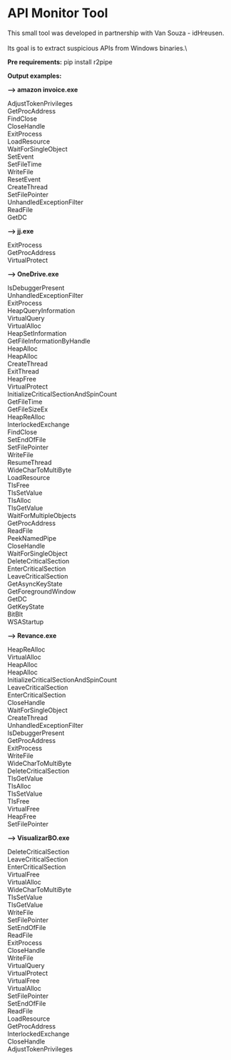 # API Monitor Tool

This small tool was developed in partnership with Van Souza - idHreusen. <br> \
Its goal is to extract suspicious APIs from Windows binaries.\

**Pre requirements:** 
pip install r2pipe

</kbd>

**Output examples:**

**--> amazon invoice.exe**

AdjustTokenPrivileges<br>
GetProcAddress<br>
FindClose<br>
CloseHandle<br>
ExitProcess<br>
LoadResource<br>
WaitForSingleObject<br>
SetEvent<br>
SetFileTime<br>
WriteFile<br>
ResetEvent<br>
CreateThread<br>
SetFilePointer<br>
UnhandledExceptionFilter<br>
ReadFile<br>
GetDC<br>

**--> jj.exe**

ExitProcess<br>
GetProcAddress<br>
VirtualProtect<br>

**--> OneDrive.exe**

IsDebuggerPresent<br>
UnhandledExceptionFilter<br>
ExitProcess<br>
HeapQueryInformation<br>
VirtualQuery<br>
VirtualAlloc<br>
HeapSetInformation<br>
GetFileInformationByHandle<br>
HeapAlloc<br>
HeapAlloc<br>
CreateThread<br>
ExitThread<br>
HeapFree<br>
VirtualProtect<br>
InitializeCriticalSectionAndSpinCount<br>
GetFileTime<br>
GetFileSizeEx<br>
HeapReAlloc<br>
InterlockedExchange<br>
FindClose<br>
SetEndOfFile<br>
SetFilePointer<br>
WriteFile<br>
ResumeThread<br>
WideCharToMultiByte<br>
LoadResource<br>
TlsFree<br>
TlsSetValue<br>
TlsAlloc<br>
TlsGetValue<br>
WaitForMultipleObjects<br>
GetProcAddress<br>
ReadFile<br>
PeekNamedPipe<br>
CloseHandle<br>
WaitForSingleObject<br>
DeleteCriticalSection<br>
EnterCriticalSection<br>
LeaveCriticalSection<br>
GetAsyncKeyState<br>
GetForegroundWindow<br>
GetDC<br>
GetKeyState<br>
BitBlt<br>
WSAStartup<br>

**--> Revance.exe**

HeapReAlloc<br>
VirtualAlloc<br>
HeapAlloc<br>
HeapAlloc<br>
InitializeCriticalSectionAndSpinCount<br>
LeaveCriticalSection<br>
EnterCriticalSection<br>
CloseHandle<br>
WaitForSingleObject<br>
CreateThread<br>
UnhandledExceptionFilter<br>
IsDebuggerPresent<br>
GetProcAddress<br>
ExitProcess<br>
WriteFile<br>
WideCharToMultiByte<br>
DeleteCriticalSection<br>
TlsGetValue<br>
TlsAlloc<br>
TlsSetValue<br>
TlsFree<br>
VirtualFree<br>
HeapFree<br>
SetFilePointer<br>


**--> VisualizarBO.exe**

DeleteCriticalSection<br>
LeaveCriticalSection<br>
EnterCriticalSection<br>
VirtualFree<br>
VirtualAlloc<br>
WideCharToMultiByte<br>
TlsSetValue<br>
TlsGetValue<br>
WriteFile<br>
SetFilePointer<br>
SetEndOfFile<br>
ReadFile<br>
ExitProcess<br>
CloseHandle<br>
WriteFile<br>
VirtualQuery<br>
VirtualProtect<br>
VirtualFree<br>
VirtualAlloc<br>
SetFilePointer<br>
SetEndOfFile<br>
ReadFile<br>
LoadResource<br>
GetProcAddress<br>
InterlockedExchange<br>
CloseHandle<br>
AdjustTokenPrivileges<br>

